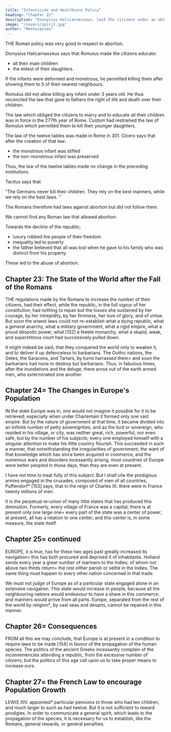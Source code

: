 ```yaml
---
title: "Infanticide and Healthcare Policy"
heading: "Chapter 22"
description: "Dionysius Halicarnasseus, laid the citizens under an obligation to educate all their male children, and the eldest of their daughters"
image: "/covers/spirit.jpg"
author: "Montesquieu"
---
```





THE Roman policy was very good in respect to abortion. <!-- the exposing of children. --> 

Dionysius Halicarnasseus says that Romulus made the citizens educate:
- all their male children
- the eldest of their daughters. 

If the infants were deformed and monstrous, he permitted killing them<!--  the exposing them, --> after showing them to 5 of their nearest neighbours.

Romulus did not allow killing <!-- suffer† them to kill --> any infant under 3 years old. He thus reconciled the law that gave to fathers the right of life and death over their children<!--  , with that which prohibited their being exposed -->.

The law which obliged the citizens to marry and to educate all their children was in force in the 277th year of Rome. Custom had restrained the law of Romulus which permitted them to kill<!--  expose --> their younger daughters.

<!-- We have no knowledge of what  -->

The law of the twelve tables was made in Rome in 301. Cicero says that after the creation of that law:
- the monstrous infant was stifled
- the non-monstrous infant was preserved

Thus, the law of the twelve tables made no change in the preceding institutions.
<!-- , appointed with respect to the exposing of children, except from a passage of Cicero, who, speaking of the office of tribune of the people, says, that soon after its birth, like  of the law of the twelve tables, it was stifled=  the infant that was not monstrous, was therefore preserved,  -->


Tacitus says that 

“The Germans never kill their children. They rely on the best manners, while we rely on the best laws. <!--  have more force, than in other places the best laws. -->” 

The Romans therefore had laws against abortion but did not follow them. 

We cannot find any Roman law that allowed abortion.  

<!-- permitted the exposing of children=  this was, without doubt, an abuse introduced  -->

Towards the decline of the republic;
- luxury robbed the people of their freedom
- inequality led to poverty
- the father believed that all was lost when he gave to his family <!-- and when this family --> who was distinct from his property.

These led to the abuse of abortion. 



## Chapter 23: The State of the World after the Fall of the Romans

THE regulations made by the Romans to increase the number of their citizens, had their effect, while the republic, in the full vigour of her constitution, had nothing to repair but the losses she sustained by her courage, by her intrepidity, by her firmness, her love of glory, and of virtue. But soon the wisest laws could not re-establish what a dying republic, what a general anarchy, what a military government, what a rigid empire, what a proud despotic power, what [152] a feeble monarchy, what a stupid, weak, and superstitious court had successively pulled down. 

It might indeed be said, that they conquered the world only to weaken it, and to deliver it up defenceless to barbarians. The Gothic nations, the Getes, the Saracens, and Tartars, by turns harrassed them=  and soon the barbarians had none to destroy but barbarians. Thus, in fabulous times, after the inundations and the deluge, there arose out of the earth armed men, who exterminated one another.



## Chapter 24=  The Changes in Europe's Population

IN the state Europe was in, one would not imagine it possible for it to be retrieved; especially when under Charlemain it formed only one vast empire. But by the nature of government at that time, it became divided into an infinite number of petty sovereignties; and as the lord or sovereign, who resided in his village, or city, was neither great, rich, powerful, nor even safe, but by the number of his subjects; every one employed himself with a singular attention to make his little country flourish. This succeeded in such a manner, that notwithstanding the irregularities of government, the want of that knowledge which has since been acquired in commerce, and the numerous wars and disorders incessantly arising, most countries of Europe were better peopled in those days, than they are even at present.

I have not time to treat fully of this subject. But I shall cite the prodigious armies engaged in the crusades, composed of men of all countries, Puffendorf* [153] says, that in the reign of Charles IX. there were in France twenty millions of men.

It is the perpetual re-union of many little states that has produced this diminution. Formerly, every village of France was a capital; there is at present only one large one=  every part of the state was a center of power; at present, all has a relation to one center; and this center is, in some measure, the state itself.



## Chapter 25=  continued

EUROPE, it is true, has for these two ages past greatly increased its navigation=  this has both procured and deprived it of inhabitants. Holland sends every year a great number of mariners to the Indies; of whom not above two thirds return=  the rest either perish or settle in the Indies. The same thing must happen to every other nation concerned in that trade.

We must not judge of Europe as of a particular state engaged alone in an extensive navigation. This state would increase in people, because all the neighbouring nations would endeavour to have a share in this commerce; and mariners would arrive from all parts. Europe, separated from the rest of the world by religion†, by vast seas and desarts, cannot be repaired in this manner.



## Chapter 26=  Consequences

FROM all this we may conclude, that Europe is at present in a condition to require laws to be made [154] in favour of the propagation of the human species. The politics of the ancient Greeks incessantly complain of the inconveniencies attending a republic, from the excessive number of citizens; but the politics of this age call upon us to take proper means to increase ours.



## Chapter 27=  the French Law to encourage Population Growth

LEWIS XIV. appointed* particular pensions to those who had ten children, and much larger to such as had twelve. But it is not sufficient to reward prodigies. In order to communicate a general spirit, which leads to the propagation of the species, it is necessary for us to establish, like the Romans, general rewards, or general penalties.
